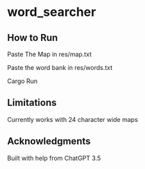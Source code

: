 # word_searcher
## How to Run
Paste The Map in res/map.txt

Paste the word bank in res/words.txt

Cargo Run

## Limitations
Currently works with 24 character wide maps
## Acknowledgments
Built with help from ChatGPT 3.5
